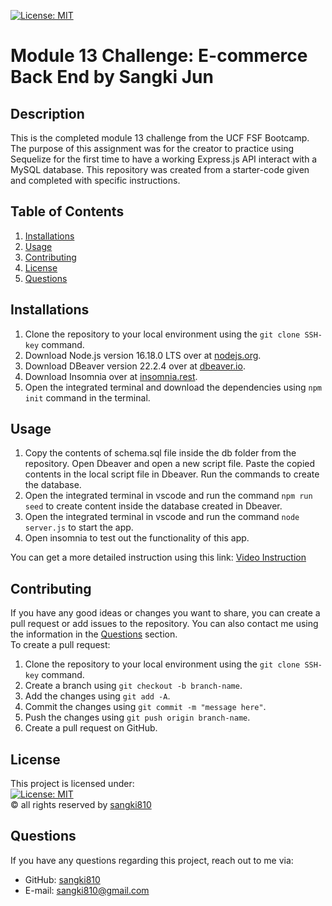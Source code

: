 [![License: MIT](https://img.shields.io/badge/License-MIT-yellow.svg)](https://opensource.org/licenses/MIT)
# Module 13 Challenge: E-commerce Back End by Sangki Jun

## Description
This is the completed module 13 challenge from the UCF FSF Bootcamp. The purpose of this assignment was for the creator to practice using Sequelize for the first time to have a working Express.js API interact with a MySQL database. This repository was created from a starter-code given and  completed with specific instructions.

## Table of Contents
1. [Installations](#installations)
2. [Usage](#usage)
3. [Contributing](#contributing)
4. [License](#license)
5. [Questions](#questions)

## Installations
1. Clone the repository to your local environment using the `git clone SSH-key` command.
2. Download Node.js version 16.18.0 LTS over at [nodejs.org](https://nodejs.org/en/).
3. Download DBeaver version 22.2.4 over at [dbeaver.io](https://dbeaver.io/download/).
4. Download Insomnia over at [insomnia.rest](https://insomnia.rest/download).
5. Open the integrated terminal and download the dependencies using `npm init` command in the terminal.

## Usage
1. Copy the contents of schema.sql file inside the db folder from the repository. Open Dbeaver and open a new script file. Paste the copied contents in the local script file in Dbeaver. Run the commands to create the database.
2. Open the integrated terminal in vscode and run the command `npm run seed` to create content inside the database created in Dbeaver.
3. Open the integrated terminal in vscode and run the command `node server.js` to start the app.
4. Open insomnia to test out the functionality of this app.

You can get a more detailed instruction using this link: [Video Instruction](https://drive.google.com/file/d/1oFkFJpg3b5bNGb015ewvLQpzTUdc_cJe/view)

## Contributing
If you have any good ideas or changes you want to share, you can create a pull request or add issues to the repository. You can also contact me using the information in the [Questions](#questions) section.<br />
To create a pull request:
1. Clone the repository to your local environment using the `git clone SSH-key` command.
2. Create a branch using `git checkout -b branch-name`.
3. Add the changes using `git add -A`.
4. Commit the changes using `git commit -m "message here"`.
5. Push the changes using `git push origin branch-name`.
6. Create a pull request on GitHub.

## License
This project is licensed under:<br />
[![License: MIT](https://img.shields.io/badge/License-MIT-yellow.svg)](https://opensource.org/licenses/MIT)<br />
&copy; all rights reserved by [sangki810](https://github.com/sangki810)

## Questions
If you have any questions regarding this project, reach out to me via:
* GitHub: [sangki810](https://github.com/sangki810)
* E-mail: [sangki810@gmail.com](mailto:sangki810@gmail.com)